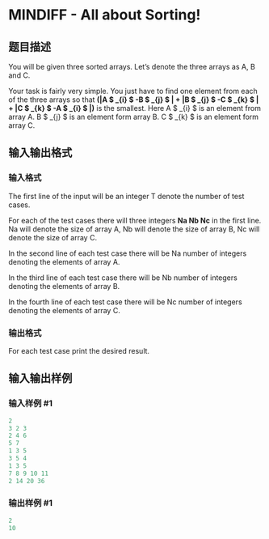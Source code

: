 # MINDIFF - All about Sorting!

## 题目描述

You will be given three sorted arrays. Let’s denote the three arrays as A, B and C.

Your task is fairly very simple. You just have to find one element from each of the three arrays so that **(|A $ _{i} $ -B $ _{j} $ | + |B $ _{j} $ -C $ _{k} $ | + |C $ _{k} $ -A $ _{i} $ |)** is the smallest. Here A $ _{i} $ is an element from array A. B $ _{j} $ is an element form array B. C $ _{k} $ is an element form array C.

## 输入输出格式

### 输入格式

The first line of the input will be an integer T denote the number of test cases.

For each of the test cases there will three integers **Na Nb Nc** in the first line. Na will denote the size of array A, Nb will denote the size of array B, Nc will denote the size of array C.

In the second line of each test case there will be Na number of integers denoting the elements of array A.

In the third line of each test case there will be Nb number of integers denoting the elements of array B.

In the fourth line of each test case there will be Nc number of integers denoting the elements of array C.

### 输出格式

For each test case print the desired result.

## 输入输出样例

### 输入样例 #1

```cpp
2
3 2 3
2 4 6
5 7
1 3 5
3 5 4
1 3 5
7 8 9 10 11
2 14 20 36
```


### 输出样例 #1

```cpp
2
10
```


